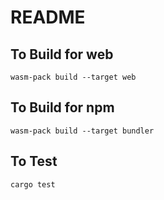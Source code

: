 # README

## To Build for web

```shell
wasm-pack build --target web
```

## To Build for npm

```shell
wasm-pack build --target bundler
```

## To Test

```shell
cargo test
```
